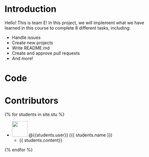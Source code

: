 # Introduction
Hello! This is team E!
In this project, we will implement what we have learned in this course to complete 8 different tasks, including:
* Handle issues
* Create new projects
* Write README.md
* Create and approve pull requests
* And more!

# Code
# Contributors
{% for students in site.stu %}
* <img src="{{ students.image }}" width="50" height="50"> <span>@{{students.user}}</span> ({{ students.name }})
  * {{ students.content}}

{% endfor %}
